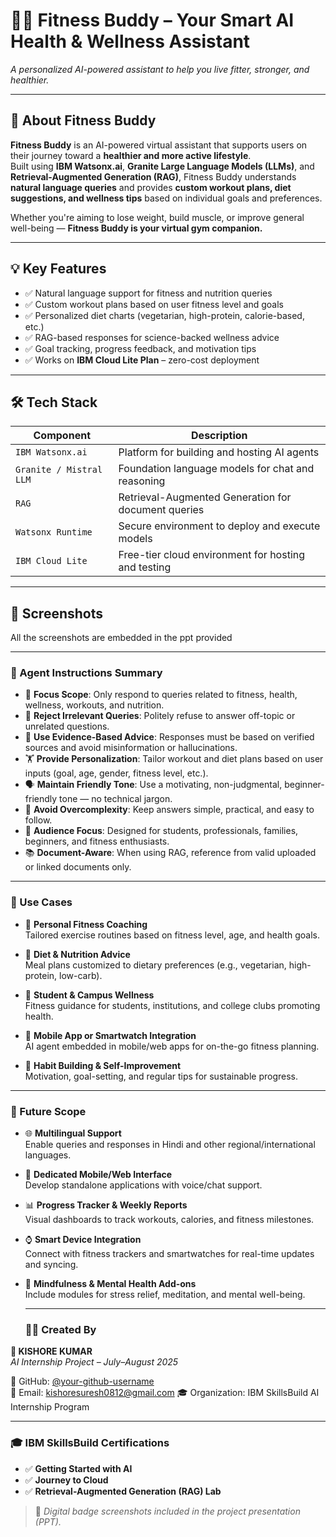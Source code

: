 # 🏋️‍♂️ Fitness Buddy – Your Smart AI Health & Wellness Assistant

*A personalized AI-powered assistant to help you live fitter, stronger, and healthier.*

---

## 💪 About Fitness Buddy

**Fitness Buddy** is an AI-powered virtual assistant that supports users on their journey toward a **healthier and more active lifestyle**.  
Built using **IBM Watsonx.ai**, **Granite Large Language Models (LLMs)**, and **Retrieval-Augmented Generation (RAG)**, Fitness Buddy understands **natural language queries** and provides **custom workout plans, diet suggestions, and wellness tips** based on individual goals and preferences.

Whether you're aiming to lose weight, build muscle, or improve general well-being — **Fitness Buddy is your virtual gym companion.**

---

## 💡 Key Features

- ✅ Natural language support for fitness and nutrition queries  
- ✅ Custom workout plans based on user fitness level and goals  
- ✅ Personalized diet charts (vegetarian, high-protein, calorie-based, etc.)  
- ✅ RAG-based responses for science-backed wellness advice  
- ✅ Goal tracking, progress feedback, and motivation tips  
- ✅ Works on **IBM Cloud Lite Plan** – zero-cost deployment

---

## 🛠️ Tech Stack

| Component               | Description                                           |
|------------------------|-------------------------------------------------------|
| `IBM Watsonx.ai`       | Platform for building and hosting AI agents           |
| `Granite / Mistral LLM`| Foundation language models for chat and reasoning     |
| `RAG`                  | Retrieval-Augmented Generation for document queries   |
| `Watsonx Runtime`      | Secure environment to deploy and execute models       |
| `IBM Cloud Lite`       | Free-tier cloud environment for hosting and testing   |

---

## 📸 Screenshots
All the screenshots are embedded in the ppt provided

---

### 🔧 Agent Instructions Summary

- 🎯 **Focus Scope**: Only respond to queries related to fitness, health, wellness, workouts, and nutrition.
- 🙅 **Reject Irrelevant Queries**: Politely refuse to answer off-topic or unrelated questions.
- 🧠 **Use Evidence-Based Advice**: Responses must be based on verified sources and avoid misinformation or hallucinations.
- 🏋️ **Provide Personalization**: Tailor workout and diet plans based on user inputs (goal, age, gender, fitness level, etc.).
- 🗣️ **Maintain Friendly Tone**: Use a motivating, non-judgmental, beginner-friendly tone — no technical jargon.
- 🔄 **Avoid Overcomplexity**: Keep answers simple, practical, and easy to follow.
- 👥 **Audience Focus**: Designed for students, professionals, families, beginners, and fitness enthusiasts.
- 📚 **Document-Aware**: When using RAG, reference from valid uploaded or linked documents only.

---

### 🎯 Use Cases

- 💪 **Personal Fitness Coaching**  
  Tailored exercise routines based on fitness level, age, and health goals.

- 🥗 **Diet & Nutrition Advice**  
  Meal plans customized to dietary preferences (e.g., vegetarian, high-protein, low-carb).

- 🏫 **Student & Campus Wellness**  
  Fitness guidance for students, institutions, and college clubs promoting health.

- 📱 **Mobile App or Smartwatch Integration**  
  AI agent embedded in mobile/web apps for on-the-go fitness planning.

- 🧠 **Habit Building & Self-Improvement**  
  Motivation, goal-setting, and regular tips for sustainable progress.

---

### 🚀 Future Scope

- 🌐 **Multilingual Support**  
  Enable queries and responses in Hindi and other regional/international languages.

- 📱 **Dedicated Mobile/Web Interface**  
  Develop standalone applications with voice/chat support.

- 📊 **Progress Tracker & Weekly Reports**  
  Visual dashboards to track workouts, calories, and fitness milestones.

- ⌚ **Smart Device Integration**  
  Connect with fitness trackers and smartwatches for real-time updates and syncing.

- 🧘 **Mindfulness & Mental Health Add-ons**  
  Include modules for stress relief, meditation, and mental well-being.

  ---

  ### 👨‍💻 Created By

**👤 KISHORE KUMAR**  
*AI Internship Project – July–August 2025*  

🔗 GitHub: [@your-github-username](https://github.com/your-github-username)  
📧 Email: kishoresuresh0812@gmail.com 
🎓 Organization: IBM SkillsBuild AI Internship Program

---

### 🎓 IBM SkillsBuild Certifications

- ✅ **Getting Started with AI**  
- ✅ **Journey to Cloud**  
- ✅ **Retrieval-Augmented Generation (RAG) Lab**

> 🏅 *Digital badge screenshots included in the project presentation (PPT).*
